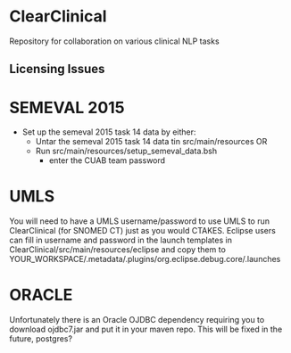 ClearClinical
=============

Repository for collaboration on various clinical NLP tasks

Licensing Issues
----------------

# SEMEVAL 2015 #
* Set up the semeval 2015 task 14 data by either:
	* Untar the semeval 2015 task 14 data tin src/main/resources  OR
	* Run src/main/resources/setup_semeval_data.bsh
		 * enter the CUAB team password

# UMLS #
You will need to have a UMLS username/password to use UMLS to run ClearClinical (for SNOMED CT) just as you would CTAKES. Eclipse users can fill in username and password in the launch templates in ClearClinical/src/main/resources/eclipse and copy them to YOUR_WORKSPACE/.metadata/.plugins/org.eclipse.debug.core/.launches

# ORACLE #
Unfortunately there is an Oracle OJDBC dependency requiring you to download ojdbc7.jar and put it in your maven repo. This will be fixed in the future, postgres?
